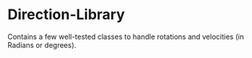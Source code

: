 # Direction-Library
Contains a few well-tested classes to handle rotations and velocities (in Radians or degrees).
